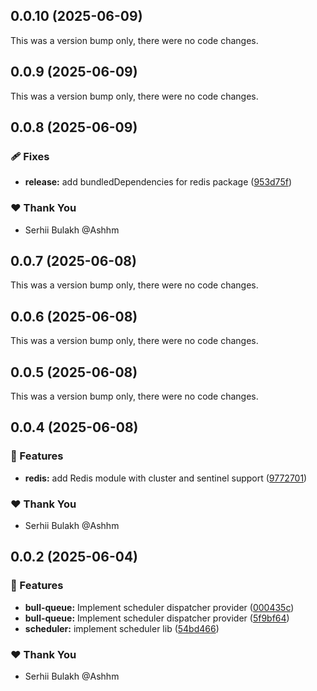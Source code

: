 ## 0.0.10 (2025-06-09)

This was a version bump only, there were no code changes.

## 0.0.9 (2025-06-09)

This was a version bump only, there were no code changes.

## 0.0.8 (2025-06-09)

### 🩹 Fixes

- **release:** add bundledDependencies for redis package ([953d75f](https://github.com/Ashhm/watashino/commit/953d75f))

### ❤️ Thank You

- Serhii Bulakh @Ashhm

## 0.0.7 (2025-06-08)

This was a version bump only, there were no code changes.

## 0.0.6 (2025-06-08)

This was a version bump only, there were no code changes.

## 0.0.5 (2025-06-08)

This was a version bump only, there were no code changes.

## 0.0.4 (2025-06-08)

### 🚀 Features

- **redis:** add Redis module with cluster and sentinel support ([9772701](https://github.com/Ashhm/watashino/commit/9772701))

### ❤️ Thank You

- Serhii Bulakh @Ashhm

## 0.0.2 (2025-06-04)

### 🚀 Features

- **bull-queue:** Implement scheduler dispatcher provider ([000435c](https://github.com/Ashhm/watashino/commit/000435c))
- **bull-queue:** Implement scheduler dispatcher provider ([5f9bf64](https://github.com/Ashhm/watashino/commit/5f9bf64))
- **scheduler:** implement scheduler lib ([54bd466](https://github.com/Ashhm/watashino/commit/54bd466))

### ❤️ Thank You

- Serhii Bulakh @Ashhm
